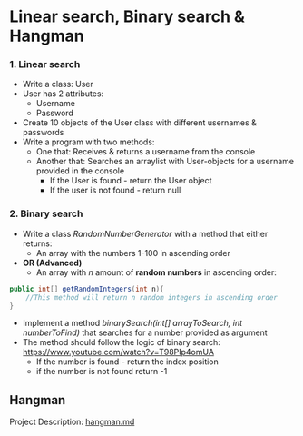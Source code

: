 # Linear search, Binary search & Hangman

### 1. Linear search

- Write a class: User
- User has 2 attributes:
  - Username
  - Password
- Create 10 objects of the User class with different usernames & passwords
- Write a program with two methods:
  - One that: Receives & returns a username from the console
  - Another that: Searches an arraylist with User-objects for a username provided in the console
    - If the User is found - return the User object
    - If the user is not found - return null

### 2. Binary search

- Write a class *RandomNumberGenerator* with a method that either returns: 
  - An array with the numbers 1-100 in ascending order
- **OR (Advanced)**
  - An array with *n* amount of **random numbers** in ascending order:

```java
public int[] getRandomIntegers(int n){
	//This method will return n random integers in ascending order
}
```

- Implement a method *binarySearch(int[] arrayToSearch, int numberToFind)* that searches for a number provided as argument
- The method should follow the logic of binary search: https://www.youtube.com/watch?v=T98PIp4omUA
  - If the number is found - return the index position
  - if the number is not found return -1



## Hangman

Project Description: [hangman.md](../../projects/hangman.md)
